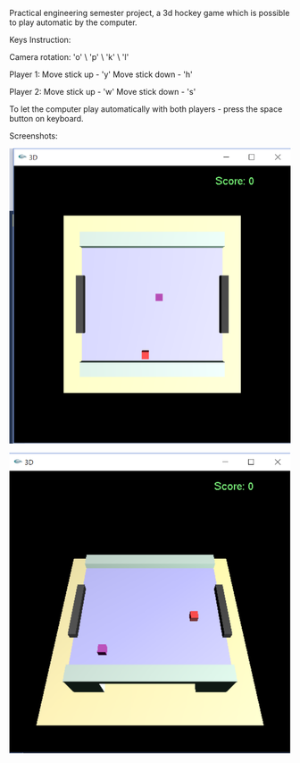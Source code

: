 Practical engineering semester project, a 3d hockey game which is possible to play automatic by the computer.

Keys Instruction:

Camera rotation: 'o' \ 'p' \ 'k' \ 'l'

Player 1: Move stick up - 'y' Move stick down - 'h'

Player 2: Move stick up - 'w' Move stick down - 's'

To let the computer play automatically with both players - press the space button on keyboard.


Screenshots:

![alt text](https://github.com/TzachSh/3D_AirHockey/blob/master/Img/Img1.png)

![alt text](https://github.com/TzachSh/3D_AirHockey/blob/master/Img/Img2.png)







